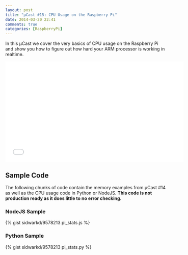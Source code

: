 ```yaml
---
layout: post
title: "µCast #15: CPU Usage on the Raspberry Pi"
date: 2014-03-20 22:41
comments: true
categories: [RaspberryPi]
---
```


In this µCast we cover the very basics of CPU usage on the Raspberry Pi and show you how to figure out how hard your ARM processor is working in realtime.

<iframe width="560" height="315" src="//www.youtube.com/embed/DqGVTUsMuFI" frameborder="0" allowfullscreen></iframe>

<!-- more -->

## Sample Code
The following chunks of code contain the memory examples from µCast #14 as well as the CPU usage code in Python or NodeJS. **This code is not production ready as it does little to no error checking.**

### NodeJS Sample
{% gist sidwarkd/9578213 pi_stats.js %} 

### Python Sample
{% gist sidwarkd/9578213 pi_stats.py %} 